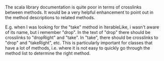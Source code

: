 The scala library documentation is quite poor in terms of crosslinks between methods. It would be a very helpful enhancement to point out in the method descriptions to related methods.

E.g. when I was looking for the "take" method in IterableLike, i wasn't aware of its name, but i remember "drop". In the text of "drop" there should be crosslinks to "dropRight" and "take". In "take", there should be crosslinks to "drop" and "takeRight", etc. This is particularly important for classes that have a lot of methods, i.e. where it is not easy to quickly go through the method list to determine the right method.

